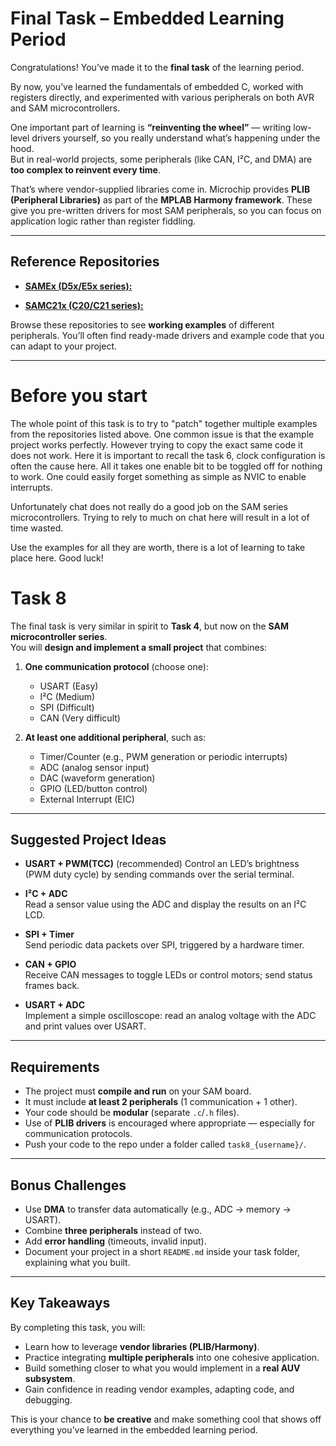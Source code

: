#  Final Task – Embedded Learning Period

Congratulations! You’ve made it to the **final task** of the learning period.   

By now, you’ve learned the fundamentals of embedded C, worked with registers directly, and experimented with various peripherals on both AVR and SAM microcontrollers.  

One important part of learning is **“reinventing the wheel”** — writing low-level drivers yourself, so you really understand what’s happening under the hood.  
But in real-world projects, some peripherals (like CAN, I²C, and DMA) are **too complex to reinvent every time**. 

That’s where vendor-supplied libraries come in. Microchip provides **PLIB (Peripheral Libraries)** as part of the **MPLAB Harmony framework**. These give you pre-written drivers for most SAM peripherals, so you can focus on application logic rather than register fiddling.

---

## Reference Repositories

- [**SAMEx (D5x/E5x series):**](https://github.com/Microchip-MPLAB-Harmony/csp_apps_sam_d5x_e5x.git)

- [**SAMC21x (C20/C21 series):**](https://github.com/Microchip-MPLAB-Harmony/csp_apps_sam_c20_c21.git)

Browse these repositories to see **working examples** of different peripherals. You’ll often find ready-made drivers and example code that you can adapt to your project.

---

# Before you start

The whole point of this task is to try to "patch" together multiple examples from the repositories listed above. One common issue is that the example project
works perfectly. However trying to copy the exact same code it does not work. Here it is important to recall the task 6, clock configuration is
often the cause here. All it takes one enable bit to be toggled off for nothing to work. One could easily forget something as simple as NVIC to enable
interrupts.

Unfortunately chat does not really do a good job on the SAM series microcontrollers. Trying to rely to much on chat here will result in a lot of time wasted.

Use the examples for all they are worth, there is a lot of learning to take place here. Good luck!

# Task 8 

The final task is very similar in spirit to **Task 4**, but now on the **SAM microcontroller series**.  
You will **design and implement a small project** that combines:

1. **One communication protocol** (choose one):  
   - USART  (Easy)
   - I²C  (Medium)
   - SPI  (Difficult)
   - CAN  (Very difficult)

2. **At least one additional peripheral**, such as:  
   - Timer/Counter (e.g., PWM generation or periodic interrupts)  
   - ADC (analog sensor input)  
   - DAC (waveform generation)  
   - GPIO (LED/button control)  
   - External Interrupt (EIC)  

---

## Suggested Project Ideas

- **USART + PWM(TCC)**  (recommended)
  Control an LED’s brightness (PWM duty cycle) by sending commands over the serial terminal.

- **I²C + ADC**  
  Read a sensor value using the ADC and display the results on an I²C LCD.

- **SPI + Timer**  
  Send periodic data packets over SPI, triggered by a hardware timer.

- **CAN + GPIO**  
  Receive CAN messages to toggle LEDs or control motors; send status frames back.

- **USART + ADC**  
  Implement a simple oscilloscope: read an analog voltage with the ADC and print values over USART.

---

##  Requirements

- The project must **compile and run** on your SAM board.  
- It must include **at least 2 peripherals** (1 communication + 1 other).  
- Your code should be **modular** (separate `.c`/`.h` files).  
- Use of **PLIB drivers** is encouraged where appropriate — especially for communication protocols.  
- Push your code to the repo under a folder called `task8_{username}/`.

---

##  Bonus Challenges

- Use **DMA** to transfer data automatically (e.g., ADC → memory → USART).  
- Combine **three peripherals** instead of two.  
- Add **error handling** (timeouts, invalid input).  
- Document your project in a short `README.md` inside your task folder, explaining what you built.

---

##  Key Takeaways

By completing this task, you will:
- Learn how to leverage **vendor libraries (PLIB/Harmony)**.  
- Practice integrating **multiple peripherals** into one cohesive application.  
- Build something closer to what you would implement in a **real AUV subsystem**.  
- Gain confidence in reading vendor examples, adapting code, and debugging.  

This is your chance to **be creative** and make something cool that shows off everything you’ve learned in the embedded learning period. 
